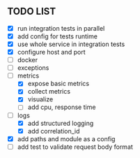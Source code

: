 ## TODO LIST
- [X] run integration tests in parallel
- [X] add config for tests runtime
- [X] use whole service in integration tests
- [X] configure host and port
- [ ] docker
- [ ] exceptions
- [ ] metrics
  - [X] expose basic metrics
  - [X] collect metrics
  - [X] visualize
  - [ ] add cpu, response time
- [ ] logs
  - [X] add structured logging
  - [X] add correlation_id
- [X] add paths and module as a config
- [ ] add test to validate request body format
